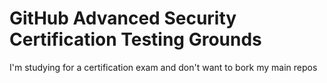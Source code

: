 # GitHub Advanced Security Certification Testing Grounds

I'm studying for a certification exam and don't want to bork my main repos
